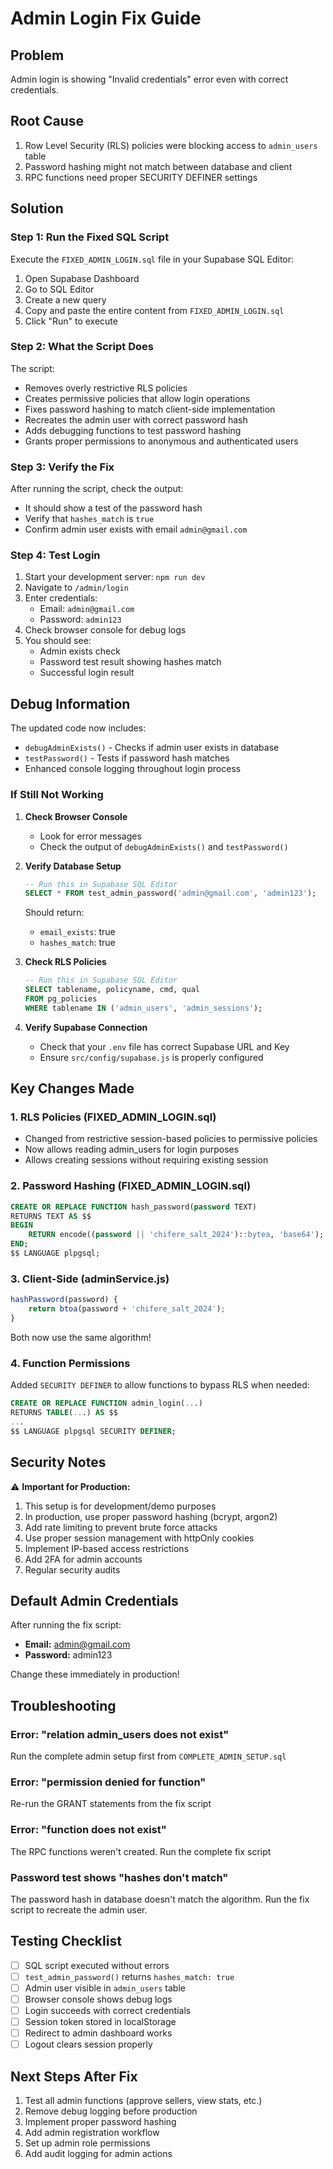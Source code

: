 # Admin Login Fix Guide

## Problem
Admin login is showing "Invalid credentials" error even with correct credentials.

## Root Cause
1. Row Level Security (RLS) policies were blocking access to `admin_users` table
2. Password hashing might not match between database and client
3. RPC functions need proper SECURITY DEFINER settings

## Solution

### Step 1: Run the Fixed SQL Script

Execute the `FIXED_ADMIN_LOGIN.sql` file in your Supabase SQL Editor:

1. Open Supabase Dashboard
2. Go to SQL Editor
3. Create a new query
4. Copy and paste the entire content from `FIXED_ADMIN_LOGIN.sql`
5. Click "Run" to execute

### Step 2: What the Script Does

The script:
- Removes overly restrictive RLS policies
- Creates permissive policies that allow login operations
- Fixes password hashing to match client-side implementation
- Recreates the admin user with correct password hash
- Adds debugging functions to test password hashing
- Grants proper permissions to anonymous and authenticated users

### Step 3: Verify the Fix

After running the script, check the output:
- It should show a test of the password hash
- Verify that `hashes_match` is `true`
- Confirm admin user exists with email `admin@gmail.com`

### Step 4: Test Login

1. Start your development server: `npm run dev`
2. Navigate to `/admin/login`
3. Enter credentials:
   - Email: `admin@gmail.com`
   - Password: `admin123`
4. Check browser console for debug logs
5. You should see:
   - Admin exists check
   - Password test result showing hashes match
   - Successful login result

## Debug Information

The updated code now includes:
- `debugAdminExists()` - Checks if admin user exists in database
- `testPassword()` - Tests if password hash matches
- Enhanced console logging throughout login process

### If Still Not Working

1. **Check Browser Console**
   - Look for error messages
   - Check the output of `debugAdminExists()` and `testPassword()`

2. **Verify Database Setup**
   ```sql
   -- Run this in Supabase SQL Editor
   SELECT * FROM test_admin_password('admin@gmail.com', 'admin123');
   ```
   
   Should return:
   - `email_exists`: true
   - `hashes_match`: true

3. **Check RLS Policies**
   ```sql
   -- Run this in Supabase SQL Editor
   SELECT tablename, policyname, cmd, qual 
   FROM pg_policies 
   WHERE tablename IN ('admin_users', 'admin_sessions');
   ```

4. **Verify Supabase Connection**
   - Check that your `.env` file has correct Supabase URL and Key
   - Ensure `src/config/supabase.js` is properly configured

## Key Changes Made

### 1. RLS Policies (FIXED_ADMIN_LOGIN.sql)
- Changed from restrictive session-based policies to permissive policies
- Now allows reading admin_users for login purposes
- Allows creating sessions without requiring existing session

### 2. Password Hashing (FIXED_ADMIN_LOGIN.sql)
```sql
CREATE OR REPLACE FUNCTION hash_password(password TEXT)
RETURNS TEXT AS $$
BEGIN
    RETURN encode((password || 'chifere_salt_2024')::bytea, 'base64');
END;
$$ LANGUAGE plpgsql;
```

### 3. Client-Side (adminService.js)
```javascript
hashPassword(password) {
    return btoa(password + 'chifere_salt_2024');
}
```
Both now use the same algorithm!

### 4. Function Permissions
Added `SECURITY DEFINER` to allow functions to bypass RLS when needed:
```sql
CREATE OR REPLACE FUNCTION admin_login(...)
RETURNS TABLE(...) AS $$
...
$$ LANGUAGE plpgsql SECURITY DEFINER;
```

## Security Notes

⚠️ **Important for Production:**
1. This setup is for development/demo purposes
2. In production, use proper password hashing (bcrypt, argon2)
3. Add rate limiting to prevent brute force attacks
4. Use proper session management with httpOnly cookies
5. Implement IP-based access restrictions
6. Add 2FA for admin accounts
7. Regular security audits

## Default Admin Credentials

After running the fix script:
- **Email:** admin@gmail.com
- **Password:** admin123

Change these immediately in production!

## Troubleshooting

### Error: "relation admin_users does not exist"
Run the complete admin setup first from `COMPLETE_ADMIN_SETUP.sql`

### Error: "permission denied for function"
Re-run the GRANT statements from the fix script

### Error: "function does not exist"
The RPC functions weren't created. Run the complete fix script

### Password test shows "hashes don't match"
The password hash in database doesn't match the algorithm. Run the fix script to recreate the admin user.

## Testing Checklist

- [ ] SQL script executed without errors
- [ ] `test_admin_password()` returns `hashes_match: true`
- [ ] Admin user visible in `admin_users` table
- [ ] Browser console shows debug logs
- [ ] Login succeeds with correct credentials
- [ ] Session token stored in localStorage
- [ ] Redirect to admin dashboard works
- [ ] Logout clears session properly

## Next Steps After Fix

1. Test all admin functions (approve sellers, view stats, etc.)
2. Remove debug logging before production
3. Implement proper password hashing
4. Add admin registration workflow
5. Set up admin role permissions
6. Add audit logging for admin actions
